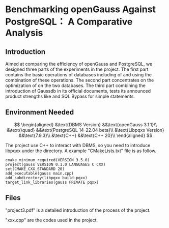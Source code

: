 # Benchmarking openGauss Against PostgreSQL： A Comparative Analysis

## Introduction

Aimed at comparing the efficiency of openGauss and PostgreSQL, we designed three parts of the experiments in the project. The first part contains the basic operations of databases including of and using the combination of these operations. The second part concentrates on the optimization of on the two databases. The third part combining the introduction of Gaussdb in its official documents, tests its announced product strengths like and SQL Bypass for simple statements.

## Environment Needed

$$
\begin{aligned}
    &\text{DBMS Version}
    &&\text{openGauss 3.1.1}\\
    &\text{\quad}
    &&\text{PostgreSQL 14-22.04 beta}\\
    &\text{Libpqxx Version}
    &&\text{7.9.3}\\
    &\text{C++}
    &&\text{C++ 20}\\
\end{aligned}
$$

The project use C++ to interact with DBMS, so you need to introduce libpqxx under the directory. A example "CMakeLists.txt" file is as follow.

```
cmake_minimum_required(VERSION 3.5.0)
project(gauss VERSION 0.1.0 LANGUAGES C CXX)
set(CMAKE_CXX_STANDARD 20)
add_executable(gauss main.cpp)
add_subdirectory(libpqxx build-pqxx)
target_link_libraries(gauss PRIVATE pqxx)
```

## Files

"project3.pdf" is a detailed introduction of the process of the project.

"xxx.cpp" are the codes used in the project.